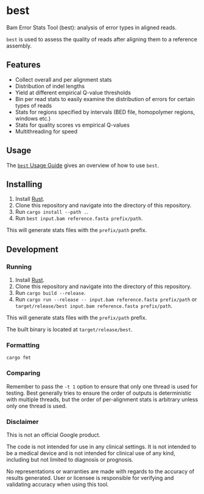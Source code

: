 # best
Bam Error Stats Tool (best): analysis of error types in aligned reads.

`best` is used to assess the quality of reads after aligning them to a
reference assembly.

## Features
* Collect overall and per alignment stats
* Distribution of indel lengths
* Yield at different empirical Q-value thresholds
* Bin per read stats to easily examine the distribution of errors for certain
  types of reads
* Stats for regions specified by intervals (BED file, homopolymer regions,
  windows etc.)
* Stats for quality scores vs empirical Q-values
* Multithreading for speed

## Usage
The [`best` Usage Guide](Usage.md) gives an overview of how to use `best`.

## Installing
1. Install [Rust](https://www.rust-lang.org/tools/install).
2. Clone this repository and navigate into the directory of this repository.
3. Run `cargo install --path .`.
4. Run `best input.bam reference.fasta prefix/path`.

This will generate stats files with the `prefix/path` prefix.

## Development
### Running
1. Install [Rust](https://www.rust-lang.org/tools/install).
2. Clone this repository and navigate into the directory of this repository.
3. Run `cargo build --release`.
4. Run `cargo run --release -- input.bam reference.fasta prefix/path` or
`target/release/best input.bam reference.fasta prefix/path`.

This will generate stats files with the `prefix/path` prefix.

The built binary is located at `target/release/best`.

### Formatting
```
cargo fmt
```

### Comparing
Remember to pass the `-t 1` option to ensure that only one thread is used for
testing. Best generally tries to ensure the order of outputs is deterministic
with multiple threads, but the order of per-alignment stats is arbitrary unless
only one thread is used.

### Disclaimer

This is not an official Google product.

The code is not intended for use in any clinical settings.  It is not intended to be a medical device and is not intended for clinical use of any kind, including but not limited to diagnosis or prognosis.

No representations or warranties are made with regards to the accuracy of results generated.  User or licensee is responsible for verifying and validating accuracy when using this tool.
